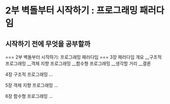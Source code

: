 # 2부 벽돌부터 시작하기 : 프로그래밍 패러다임

## 시작하기 전에 무엇을 공부할까
=== 2부 벽돌부터 시작하기: 프로그래밍 패러다임 ===
3장 패러다임 개요
__구조적 프로그래밍
__객체 지향 프로그래밍
__함수형 프로그래밍
__생각할 거리
__결론

4장 구조적 프로그래밍
...

5장 객체 지향 프로그래밍
...

6장 함수형 프로그래밍
...
